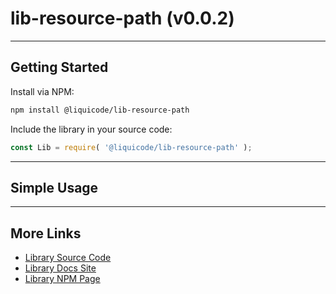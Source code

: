 
# lib-resource-path (v0.0.2)


---------------------------------------------------------------------


## Getting Started

Install via NPM:
```bash
npm install @liquicode/lib-resource-path
```

Include the library in your source code:
```javascript
const Lib = require( '@liquicode/lib-resource-path' );
```


---------------------------------------------------------------------


## Simple Usage


---------------------------------------------------------------------


## More Links

- [Library Source Code](https://github.com/liquicode/lib-resource-path)
- [Library Docs Site](http://lib-resource-path.liquicode.com)
- [Library NPM Page](https://www.npmjs.com/package/@liquicode/lib-resource-path)

